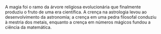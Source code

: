 ﻿A magia foi o ramo da árvore religiosa evolucionária que finalmente produziu o fruto de uma era científica. A crença na astrologia levou ao desenvolvimento da astronomia; a crença em uma pedra filosofal conduziu à mestria dos metais, enquanto a crença em números mágicos fundou a ciência da matemática.
